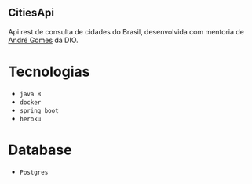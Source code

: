 ## CitiesApi

Api rest de consulta de cidades do Brasil, desenvolvida com mentoria de [André Gomes](https://github.com/andrelugomes) da DIO.

# Tecnologias

- `java 8`
- `docker`
- `spring boot`
- `heroku`

# Database

- `Postgres`
